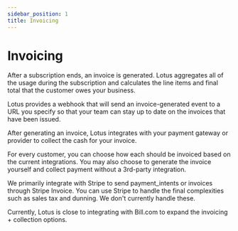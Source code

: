 ```yaml
---
sidebar_position: 1
title: Invoicing
---
```


# Invoicing

After a subscription ends, an invoice is generated. Lotus aggregates all of the usage during the subscription and calculates the line items and final total that the customer owes your business.

Lotus provides a webhook that will send an invoice-generated event to a URL you specify so that your team can stay up to date on the invoices that have been issued.

After generating an invoice, Lotus integrates with your payment gateway or provider to collect the cash for your invoice.

For every customer, you can choose how each should be invoiced based on the current integrations. You may also choose to generate the invoice yourself and collect payment without a 3rd-party integration.

We primarily integrate with Stripe to send payment_intents or invoices through Stripe Invoice. You can use Stripe to handle the final complexities such as sales tax and dunning. We don't currently handle these.

Currently, Lotus is close to integrating with Bill.com to expand the invoicing + collection options.
